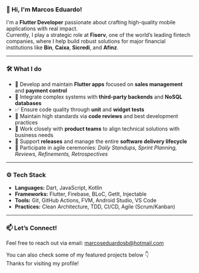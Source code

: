### 👋 Hi, I'm Marcos Eduardo!

I'm a **Flutter Developer** passionate about crafting high-quality mobile applications with real impact.  
Currently, I play a strategic role at **Fiserv**, one of the world’s leading fintech companies, where I help build robust solutions for major financial institutions like **Bin**, **Caixa**, **Sicredi**, and **Afinz**.

---

### 🛠️ What I do

- 📱 Develop and maintain **Flutter apps** focused on **sales management** and **payment control**
- 🔌 Integrate complex systems with **third-party backends** and **NoSQL databases**
- ✅ Ensure code quality through **unit** and **widget tests**
- 🧪 Maintain high standards via **code reviews** and best development practices
- 🧠 Work closely with **product teams** to align technical solutions with business needs
- 🚀 Support **releases** and manage the entire **software delivery lifecycle**
- 🔄 Participate in agile ceremonies: *Daily Standups, Sprint Planning, Reviews, Refinements, Retrospectives*

---

### ⚙️ Tech Stack

- **Languages:** Dart, JavaScript, Kotlin
- **Frameworks:** Flutter, Firebase, BLoC, GetIt, Injectable
- **Tools:** Git, GitHub Actions, FVM, Android Studio, VS Code
- **Practices:** Clean Architecture, TDD, CI/CD, Agile (Scrum/Kanban)

---

### 📫 Let’s Connect!

Feel free to reach out via email: [marcoseduardosb@hotmail.com](mailto:marcoseduardosb@hotmail.com)

You can also check some of my featured projects below 👇  
Thanks for visiting my profile!
